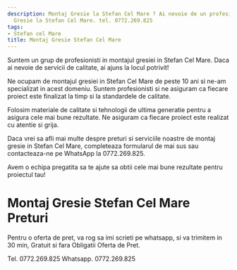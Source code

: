 ```yaml
---
description: Montaj Gresie la Stefan Cel Mare ? Ai nevoie de un profesionist in Montaj
  Gresie la Stefan Cel Mare. tel. 0772.269.825
tags:
- Stefan cel Mare
title: Montaj Gresie Stefan Cel Mare
---
```



Suntem un grup de profesionisti in montajul gresiei in Stefan Cel Mare. Daca ai nevoie de servicii de calitate, ai ajuns la locul potrivit! 

Ne ocupam de montajul gresiei in Stefan Cel Mare de peste 10 ani si ne-am specializat in acest domeniu. Suntem profesionisti si ne asiguram ca fiecare proiect este finalizat la timp si la standardele de calitate. 

Folosim materiale de calitate si tehnologii de ultima generatie pentru a asigura cele mai bune rezultate. Ne asiguram ca fiecare proiect este realizat cu atentie si grija. 

Daca vrei sa afli mai multe despre preturi si serviciile noastre de montaj gresie in Stefan Cel Mare, completeaza formularul de mai sus sau contacteaza-ne pe WhatsApp la 0772.269.825. 

Avem o echipa pregatita sa te ajute sa obtii cele mai bune rezultate pentru proiectul tau!

# Montaj Gresie Stefan Cel Mare Preturi
Pentru o oferta de pret, va rog sa imi scrieti pe whatsapp, si va trimitem in 30 min, Gratuit si fara Obligatii Oferta de Pret.

Tel. 0772.269.825
Whatsapp. 0772.269.825
